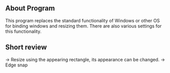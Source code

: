 <h2>About Program</h2>
This program replaces the standard functionality of Windows or other OS for binding windows and resizing them.
There are also various settings for this functionality.
<h2>Short review</h2>
-> Resize using the appearing rectangle, its appearance can be changed.
-> Edge snap
